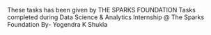 These tasks has been given by THE SPARKS FOUNDATION
Tasks completed during Data Science & Analytics Internship @ The Sparks Foundation
By- Yogendra K Shukla
